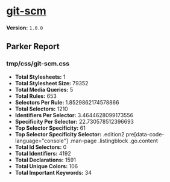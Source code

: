 # [git-scm]( http://git-scm.com )

**Version:** `1.0.0`

## Parker Report

### tmp/css/git-scm.css

- **Total Stylesheets:** 1
- **Total Stylesheet Size:** 79352
- **Total Media Queries:** 5
- **Total Rules:** 653
- **Selectors Per Rule:** 1.8529862174578866
- **Total Selectors:** 1210
- **Identifiers Per Selector:** 3.4644628099173556
- **Specificity Per Selector:** 22.730578512396693
- **Top Selector Specificity:** 61
- **Top Selector Specificity Selector:** .edition2 pre[data-code-language="console"] .man-page .listingblock .go.content
- **Total Id Selectors:** 0
- **Total Identifiers:** 4192
- **Total Declarations:** 1591
- **Total Unique Colors:** 106
- **Total Important Keywords:** 34
